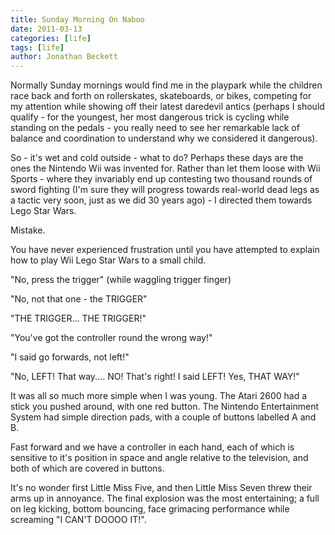 ```yaml
---
title: Sunday Morning On Naboo
date: 2011-03-13
categories: [life]
tags: [life]
author: Jonathan Beckett
---
```


Normally Sunday mornings would find me in the playpark while the children race back and forth on rollerskates, skateboards, or bikes, competing for my attention while showing off their latest daredevil antics (perhaps I should qualify - for the youngest, her most dangerous trick is cycling while standing on the pedals - you really need to see her remarkable lack of balance and coordination to understand why we considered it dangerous).

So - it's wet and cold outside - what to do? Perhaps these days are the ones the Nintendo Wii was invented for. Rather than let them loose with Wii Sports - where they invariably end up contesting two thousand rounds of sword fighting (I'm sure they will progress towards real-world dead legs as a tactic very soon, just as we did 30 years ago) - I directed them towards Lego Star Wars.

Mistake.

You have never experienced frustration until you have attempted to explain how to play Wii Lego Star Wars to a small child.

"No, press the trigger" (while waggling trigger finger)

"No, not that one - the TRIGGER"

"THE TRIGGER... THE TRIGGER!"

"You've got the controller round the wrong way!"

"I said go forwards, not left!"

"No, LEFT! That way.... NO! That's right! I said LEFT! Yes, THAT WAY!"

It was all so much more simple when I was young. The Atari 2600 had a stick you pushed around, with one red button. The Nintendo Entertainment System had simple direction pads, with a couple of buttons labelled A and B.

Fast forward and we have a controller in each hand, each of which is sensitive to it's position in space and angle relative to the television, and both of which are covered in buttons.

It's no wonder first Little Miss Five, and then Little Miss Seven threw their arms up in annoyance. The final explosion was the most entertaining; a full on leg kicking, bottom bouncing, face grimacing performance while screaming "I CAN'T DOOOO IT!".